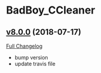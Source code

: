 # BadBoy_CCleaner

## [v8.0.0](https://github.com/funkydude/BadBoy_CCleaner/tree/v8.0.0) (2018-07-17)
[Full Changelog](https://github.com/funkydude/BadBoy_CCleaner/compare/v7.3.0...v8.0.0)

- bump version  
- update travis file  
